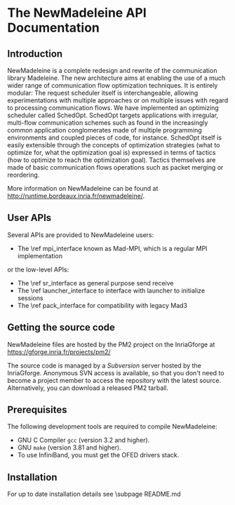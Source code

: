 The NewMadeleine API Documentation
==================================

Introduction
------------

NewMadeleine is a complete redesign and rewrite of the
communication library Madeleine. The new architecture aims at
enabling the use of a much wider range of communication flow
optimization techniques. It is entirely modular: The request
scheduler itself is interchangeable, allowing experimentations
with multiple approaches or on multiple issues with regard to
processing communication flows. We have implemented an
optimizing scheduler called SchedOpt. SchedOpt targets
applications with irregular, multi-flow communication schemes such
as found in the increasingly common application conglomerates made
of multiple programming environments and coupled pieces of code,
for instance. SchedOpt itself is easily extensible through the
concepts of optimization strategies  (what to optimize for, what
the optimization goal is) expressed in terms of tactics (how to
optimize to reach the optimization goal). Tactics themselves are
made of basic communication flows operations such as packet
merging or reordering.

More information on NewMadeleine can be
 found at http://runtime.bordeaux.inria.fr/newmadeleine/.


User APIs
---------

Several APIs are provided to NewMadeleine users:
  - The \ref mpi_interface known as Mad-MPI, which is a regular MPI implementation

or the low-level APIs:
  - The \ref sr_interface as general purpose send receive
  - The \ref launcher_interface to interface with launcher to initialize sessions
  - The \ref pack_interface for compatibility with legacy Mad3


Getting the source code
-----------------------

NewMadeleine files are hosted by the PM2 project on the
InriaGforge at https://gforge.inria.fr/projects/pm2/

The source code is managed by a *Subversion* server hosted by
the InriaGforge. Anonymous SVN access is available, so that you
don't need to become a project member to access the repository
with the latest source. Alternatively, you can download a
released PM2 tarball.

Prerequisites
-------------

The following development tools are required to compile NewMadeleine:

- GNU C Compiler `gcc` (version 3.2 and higher).
- GNU `make` (version 3.81 and higher).
- To use InfiniBand, you must get the OFED drivers stack.

Installation
------------

For up to date installation details see \subpage README.md 

